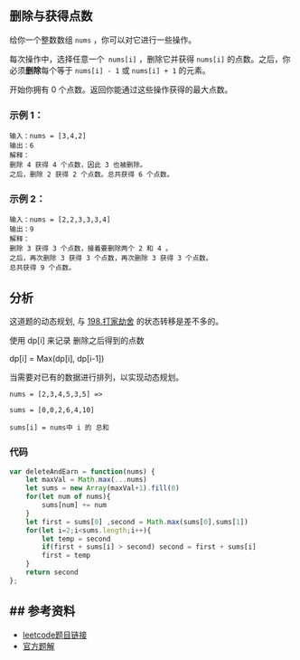 ## 删除与获得点数
给你一个整数数组 `nums` ，你可以对它进行一些操作。

每次操作中，选择任意一个` nums[i]` ，删除它并获得 `nums[i]` 的点数。之后，你必须**删除**每个等于 `nums[i] - 1` 或 `nums[i] + 1` 的元素。

开始你拥有 0 个点数。返回你能通过这些操作获得的最大点数。


### 示例 1：
```
输入：nums = [3,4,2]
输出：6
解释：
删除 4 获得 4 个点数，因此 3 也被删除。
之后，删除 2 获得 2 个点数。总共获得 6 个点数。
```
### 示例 2：
```
输入：nums = [2,2,3,3,3,4]
输出：9
解释：
删除 3 获得 3 个点数，接着要删除两个 2 和 4 。
之后，再次删除 3 获得 3 个点数，再次删除 3 获得 3 个点数。
总共获得 9 个点数。
```
## 分析
这道题的动态规划, 与 [198.打家劫舍](https://leetcode-cn.com/problems/house-robber/solution/da-jia-jie-she-by-leetcode-solution/) 的状态转移是差不多的。

使用 dp[i] 来记录 删除之后得到的点数

dp[i] = Max(dp[i], dp[i-1])

当需要对已有的数据进行排列，以实现动态规划。
```
nums = [2,3,4,5,3,5] =>

sums = [0,0,2,6,4,10]

sums[i] = nums中 i 的 总和
```

### 代码
```js
var deleteAndEarn = function(nums) {
    let maxVal = Math.max(...nums)
    let sums = new Array(maxVal+1).fill(0)
    for(let num of nums){
        sums[num] += num
    }
    let first = sums[0] ,second = Math.max(sums[0],sums[1])
    for(let i=2;i<sums.length;i++){
        let temp = second
        if(first + sums[i] > second) second = first + sums[i]
        first = temp
    }
    return second
};
```

## ## 参考资料
- [leetcode题目链接](https://leetcode-cn.com/problems/delete-and-earn/)
- [官方题解](https://leetcode-cn.com/problems/delete-and-earn/solution/shan-chu-bing-huo-de-dian-shu-by-leetcod-x1pu/)